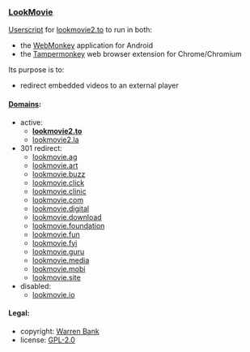 ### [LookMovie](https://github.com/warren-bank/crx-LookMovie/tree/webmonkey-userscript/es5)

[Userscript](https://github.com/warren-bank/crx-LookMovie/raw/webmonkey-userscript/es5/webmonkey-userscript/LookMovie.user.js) for [lookmovie2.to](https://lookmovie2.to/) to run in both:
* the [WebMonkey](https://github.com/warren-bank/Android-WebMonkey) application for Android
* the [Tampermonkey](https://chrome.google.com/webstore/detail/tampermonkey/dhdgffkkebhmkfjojejmpbldmpobfkfo) web browser extension for Chrome/Chromium

Its purpose is to:
* redirect embedded videos to an external player

#### [Domains](https://proxymirrorlookmovie.github.io/):

* active:
  - [**lookmovie2.to**](https://lookmovie2.to/)
  - [lookmovie2.la](https://lookmovie2.la/)
* 301 redirect:
  - [lookmovie.ag](https://lookmovie.ag/)
  - [lookmovie.art](https://lookmovie.art/)
  - [lookmovie.buzz](https://lookmovie.buzz/)
  - [lookmovie.click](https://lookmovie.click/)
  - [lookmovie.clinic](https://lookmovie.clinic/)
  - [lookmovie.com](https://lookmovie.com/)
  - [lookmovie.digital](https://lookmovie.digital/)
  - [lookmovie.download](https://lookmovie.download/)
  - [lookmovie.foundation](https://lookmovie.foundation/)
  - [lookmovie.fun](https://lookmovie.fun/)
  - [lookmovie.fyi](https://lookmovie.fyi/)
  - [lookmovie.guru](https://lookmovie.guru/)
  - [lookmovie.media](https://lookmovie.media/)
  - [lookmovie.mobi](https://lookmovie.mobi/)
  - [lookmovie.site](https://lookmovie.site/)
* disabled:
  - [lookmovie.io](https://lookmovie.io/)

#### Legal:

* copyright: [Warren Bank](https://github.com/warren-bank)
* license: [GPL-2.0](https://www.gnu.org/licenses/old-licenses/gpl-2.0.txt)
